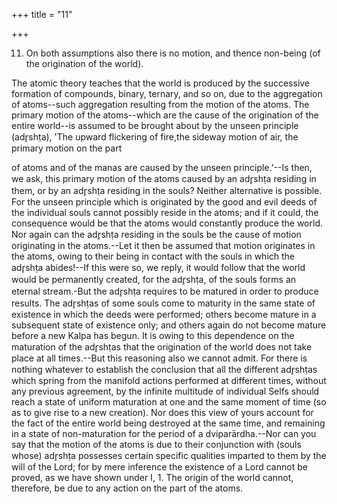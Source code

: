 +++
title = "11"

+++


11. On both assumptions also there is no motion, and thence non-being (of the origination of the world).

The atomic theory teaches that the world is produced by the successive formation of compounds, binary, ternary, and so on, due to the aggregation of atoms--such aggregation resulting from the motion of the atoms. The primary motion of the atoms--which are the cause of the origination of the entire world--is assumed to be brought about by the unseen principle (adr̥shṭa), 'The upward flickering of fire,the sideway motion of air, the primary motion on the part

of atoms and of the manas are caused by the unseen principle.'--Is then, we ask, this primary motion of the atoms caused by an adr̥shṭa residing in them, or by an adr̥shṭa residing in the souls? Neither alternative is possible. For the unseen principle which is originated by the good and evil deeds of the individual souls cannot possibly reside in the atoms; and if it could, the consequence would be that the atoms would constantly produce the world. Nor again can the adr̥shṭa residing in the souls be the cause of motion originating in the atoms.--Let it then be assumed that motion originates in the atoms, owing to their being in contact with the souls in which the adr̥shṭa abides!--If this were so, we reply, it would follow that the world would be permanently created, for the adr̥shṭa, of the souls forms an eternal stream.-But the adr̥shṭa requires to be matured in order to produce results. The adr̥shṭas of some souls come to maturity in the same state of existence in which the deeds were performed; others become mature in a subsequent state of existence only; and others again do not become mature before a new Kalpa has begun. It is owing to this dependence on the maturation of the adr̥shṭas that the origination of the world does not take place at all times.--But this reasoning also we cannot admit. For there is nothing whatever to establish the conclusion that all the different adr̥shṭas which spring from the manifold actions performed at different times, without any previous agreement, by the infinite multitude of individual Selfs should reach a state of uniform maturation at one and the same moment of time (so as to give rise to a new creation). Nor does this view of yours account for the fact of the entire world being destroyed at the same time, and remaining in a state of non-maturation for the period of a dviparārdha.--Nor can you say that the motion of the atoms is due to their conjunction with (souls whose) adr̥shṭa possesses certain specific qualities imparted to them by the will of the Lord; for by mere inference the existence of a Lord cannot be proved, as we have shown under I, 1. The origin of the world cannot, therefore, be due to any action on the part of the atoms.

